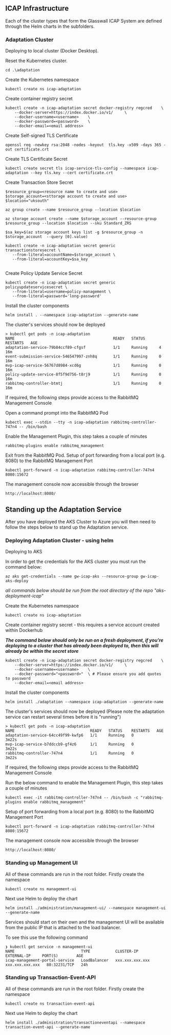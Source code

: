## ICAP Infrastructure

Each of the cluster types that form the Glasswall ICAP System are defined through the Helm charts in the subfolders.

### Adaptation Cluster
Deploying to local cluster (Docker Desktop).

Reset the Kubernetes cluster.

```
cd .\adaptation
```

Create the Kubernetes namespace
```
kubectl create ns icap-adaptation
```

Create container registry secret
```
kubectl create -n icap-adaptation secret docker-registry regcred	\ 
	--docker-server=https://index.docker.io/v1/ 	\
	--docker-username=<username>	\
	--docker-password=<password>	\
	--docker-email=<email address>
```

Create Self-signed TLS Certificate
```
openssl req -newkey rsa:2048 -nodes -keyout  tls.key -x509 -days 365 -out certificate.crt
```

Create TLS Certificate Secret
```
kubectl create secret tls icap-service-tls-config --namespace icap-adaptation --key tls.key --cert certificate.crt
```

Create Transaction Store Secret
```
$resource_group=<resource name to create and use>
$storage_account=<sttorage account to create and use>
$location="uksouth"

az group create --name $resource_group --location $location

az storage account create --name $storage_account --resource-group $resource_group --location $location --sku Standard_ZRS

$sa_key=$(az storage account keys list -g $resource_group -n $storage_account  --query [0].value)

kubectl create -n icap-adaptation secret generic transactionstoresecret \
   --from-literal=accountName=$storage_account \
   --from-literal=accountKey=$sa_key
   
```

Create Policy Update Service Secret
```
kubectl create -n icap-adaptation secret generic policyupdateservicesecret \
   --from-literal=username=policy-management \
   --from-literal=password='long-password'
```


Install the cluster components
```
helm install . --namespace icap-adaptation --generate-name
```

The cluster's services should now be deployed
```
> kubectl get pods -n icap-adaptation
NAME                                           READY   STATUS      RESTARTS   AGE
adaptation-service-79b84ccf89-cfgsf            1/1     Running     4          16m
event-submission-service-546547997-znh8q       1/1     Running     0          16m
mvp-icap-service-56767d8984-xcd6g              1/1     Running     0          16m
policy-update-service-8f5f9d756-t8rj9          1/1     Running     0          16m
rabbitmq-controller-btmtj                      1/1     Running     0          16m
```

If required, the following steps provide access to the RabbitMQ Management Console

Open a command prompt into the RabbitMQ Pod
```
kubectl exec --stdin --tty -n icap-adaptation rabbitmq-controller-747n4 -- /bin/bash
```

Enable the Management Plugin, this step takes a couple of minutes
```
rabbitmq-plugins enable rabbitmq_management
```

Exit from the RabbitMQ Pod.
Setup of port forwarding from a local port (e.g. 8080) to the RabbitMQ Management Port
```
kubectl port-forward -n icap-adaptation rabbitmq-controller-747n4 8080:15672
```
The management console now accessible through the browser
```
http://localhost:8080/
```

## Standing up the Adaptation Service

After you have deployed the AKS Cluster to Azure you will then need to follow the steps below to stand up the Adaptation service.

### Deploying Adaptation Cluster - using helm

Deploying to AKS

In order to get the credentials for the AKS cluster you must run the command below:

```
az aks get-credentials --name gw-icap-aks --resource-group gw-icap-aks-deploy
```

*all commands below should be run from the root directory of the repo "aks-deployment-icap"*

Create the Kubernetes namespace
```
kubectl create ns icap-adaptation
```

Create container registry secret - this requires a service account created within Dockerhub

***The command below should only be run on a fresh deployment, if you're deploying to a cluster that has already been deployed to, then this will already be within the secret store***

```
kubectl create -n icap-adaptation secret docker-registry regcred	\ 
	--docker-server=https://index.docker.io/v1/ 	\
	--docker-username=<username>	\
	--docker-password="<password>"	\ # Please ensure you add quotes to password
	--docker-email=<email address>
```

Install the cluster components
```
helm install ./adaptation --namespace icap-adaptation --generate-name
```

The cluster's services should now be deployed (Please note the adaptation service can restart several times before it is "running")
```
> kubectl get pods -n icap-adaptation
NAME                                 READY   STATUS    RESTARTS   AGE
adaptation-service-64cc49f99-kwfp6   1/1     Running   0          3m22s
mvp-icap-service-b7ddccb9-gf4z6      1/1     Running   0          3m22s
rabbitmq-controller-747n4            1/1     Running   0          3m22s
```

If required, the following steps provide access to the RabbitMQ Management Console

Run the below command to enable the Management Plugin, this step takes a couple of minutes
```
kubectl exec -it rabbitmq-controller-747n4 -- /bin/bash -c "rabbitmq-plugins enable rabbitmq_management"
```

Setup of port forwarding from a local port (e.g. 8080) to the RabbitMQ Management Port
```
kubectl port-forward -n icap-adaptation rabbitmq-controller-747n4 8080:15672
```
The management console now accessible through the browser
```
http://localhost:8080/
```

### Standing up Management UI

All of these commands are run in the root folder. Firstly create the namespace

```
kubectl create ns management-ui
```

Next use Helm to deploy the chart

```
helm install ./administration/management-ui/ --namespace management-ui --generate-name
```

Services should start on their own and the management UI will be available from the public IP that is attached to the load balancer.

To see this use the following command

```
❯ kubectl get service -n management-ui
NAME                             TYPE           CLUSTER-IP    EXTERNAL-IP     PORT(S)        AGE
icap-management-portal-service   LoadBalancer   xxx.xxx.xxx.xxx   xxx.xxx.xxx.xxx   80:32231/TCP   24h
```

### Standing up Transaction-Event-API

All of these commands are run in the root folder. Firstly create the namespace

```
kubectl create ns transaction-event-api
```

Next use Helm to deploy the chart

```
helm install ./administration/transactioneventapi --namespace transaction-event-api --generate-name
```